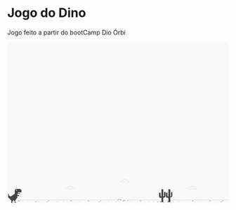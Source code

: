 # Jogo do Dino 
Jogo feito a partir do bootCamp Dio Órbi

![screenshot](example.png?raw=true "screenshot")
